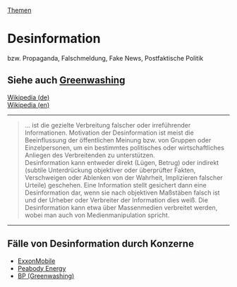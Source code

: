 [Themen](../themen.html)   

# Desinformation
bzw. Propaganda, Falschmeldung, Fake News, Postfaktische Politik   

Siehe auch [Greenwashing](../thema/greenwashing.html)   
---

[Wikipedia (de)](https://de.wikipedia.org/wiki/Desinformation)   
[Wikipedia (en)](https://en.wikipedia.org/wiki/Disinformation)   

---
> ... ist die gezielte Verbreitung falscher oder irreführender Informationen. Motivation der Desinformation ist meist die Beeinflussung der öffentlichen Meinung bzw. von Gruppen oder Einzelpersonen, um ein bestimmtes politisches oder wirtschaftliches Anliegen des Verbreitenden zu unterstützen.   
Desinformation kann entweder direkt (Lügen, Betrug) oder indirekt (subtile Unterdrückung objektiver oder überprüfter Fakten, Verschweigen oder Ablenken von der Wahrheit, Implizieren falscher Urteile) geschehen. Eine Information stellt gesichert dann eine Desinformation dar, wenn sie nach objektiven Maßstäben falsch ist und der Urheber oder Verbreiter der Information dies weiß. Die Desinformation kann etwa über Massenmedien verbreitet werden, wobei man auch von Medienmanipulation spricht.

---

## Fälle von Desinformation durch Konzerne
* [ExxonMobile](../konzerne/exxon-mobile#desinformation)
* [Peabody Energy](../konzerne/peabody-energy#desinformation)
* [BP (Greenwashing)](../konzerne/bp#greenwashing)
